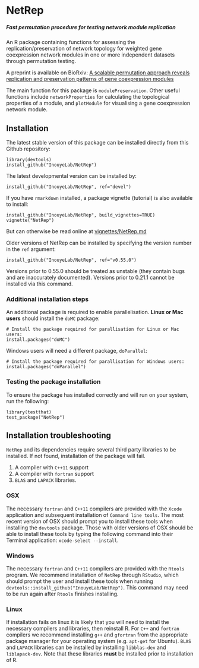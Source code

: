 # NetRep
##### Fast permutation procedure for testing network module replication

An R package containing functions for assessing the replication/preservation of 
network topology for weighted gene coexpression network modules in one or more
independent datasets through permutation testing.

A preprint is available on BioRxiv: [A scalable permutation approach reveals replication and preservation patterns of gene coexpression modules](http://biorxiv.org/content/early/2015/10/21/029553)

The main function for this package is `modulePreservation`. Other
useful functions include `networkProperties` for calculating the
topological properties of a module, and `plotModule` for visualising a
gene coexpression network module.

## Installation

The latest stable version of this package can be installed directly from this
Github repository:

```{r}
library(devtools)
install_github("InouyeLab/NetRep")
```

The latest developmental version can be installed by:

```{r}
install_github("InouyeLab/NetRep", ref="devel")
```

If you have `rmarkdown` installed, a package vignette (tutorial) is also 
available to install:

```{r}
install_github("InouyeLab/NetRep", build_vignettes=TRUE)
vignette("NetRep")
```
But can otherwise be read online at [vignettes/NetRep.md](vignettes/NetRep.md)

Older versions of NetRep can be installed by specifying the version number in the `ref` argument:

```{r}
install_github("InouyeLab/NetRep", ref="v0.55.0")
```

Versions prior to 0.55.0 should be treated as unstable (they contain bugs and are inaccurately documented). 
Versions prior to 0.21.1 cannot be installed via this command. 


### Additional installation steps

An additional package is required to enable parallelisation. 
**Linux or Mac users** should install the `doMC` package:

```{r}
# Install the package required for parallisation for Linux or Mac users:
install.packages("doMC")
```

Windows users will need a different package, `doParallel`:

```{r}
# Install the package required for parallisation for Windows users:
install.packages("doParallel")
```

### Testing the package installation

To ensure the package has installed correctly and will run on your system, run the following:

```{r}
library(testthat)
test_package("NetRep")
```

## Installation troubleshooting

`NetRep` and its dependencies require several third party libraries to be
installed. If not found, installation of the package will fail.

 1. A compiler with `C++11` support
 2. A compiler with `fortran` support
 3. `BLAS` and `LAPACK` libraries.

### OSX

The necessary `fortran` and `C++11` compilers are provided with the `Xcode` 
application and subsequent installation of `Command line tools`. The most
recent version of OSX should prompt you to install these tools when 
installing the `devtools` package. Those with older versions of OSX should
be able to install these tools by typing the following command into their
Terminal application: `xcode-select --install`.

### Windows

The necessary `fortran` and `C++11` compilers are provided with the `Rtools`
program. We recommend installation of `NetRep` through `RStudio`, which 
should prompt the user and install these tools when running 
`devtools::install_github("InouyeLab/NetRep")`. This command may need to be
run again after `Rtools` finishes installing.

### Linux

If installation fails on linux it is likely that you will need to install
the necessary compilers and libraries, then reinstall R. For `C++` and 
`fortran` compilers we recommend installing `g++` and `gfortran` from the
appropriate package manager for your operating system (e.g. `apt-get` for 
Ubuntu). `BLAS` and `LAPACK` libraries can be installed by installing 
`libblas-dev` and `liblapack-dev`. Note that these libraries **must** be
installed prior to installation of R.

